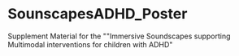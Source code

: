 # SounscapesADHD_Poster
Supplement Material for the ""Immersive Soundscapes supporting Multimodal interventions for children with ADHD"
